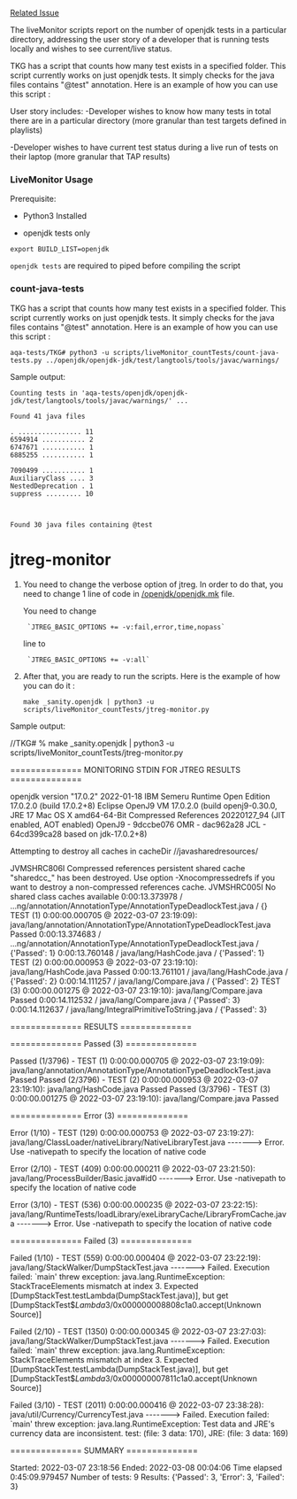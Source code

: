 [Related Issue](https://github.com/adoptium/TKG/issues/176)

The liveMonitor scripts report on the number of openjdk tests in a particular directory, addressing the user story of a developer that is running tests locally and wishes to see current/live status.

TKG has a script that counts how many test exists in a specified folder. This script currently works on just openjdk tests. It simply checks for the java files contains "@test" annotation. Here is an example of how you can use this script :



User story includes:
-Developer wishes to know how many tests in total there are in a particular directory (more granular than test targets defined in playlists)

-Developer wishes to have current test status during a live run of tests on their laptop (more granular that TAP results)

### LiveMonitor Usage

Prerequisite: 

- Python3 Installed

- openjdk tests only

`export BUILD_LIST=openjdk`

`openjdk tests` are required to piped before compiling the script



### count-java-tests
TKG has a script that counts how many test exists in a specified folder. This script currently works on just openjdk tests. It simply checks for the java files contains "@test" annotation. Here is an example of how you can use this script :

`aqa-tests/TKG# python3 -u scripts/liveMonitor_countTests/count-java-tests.py ../openjdk/openjdk-jdk/test/langtools/tools/javac/warnings/`

Sample output:

    Counting tests in 'aqa-tests/openjdk/openjdk-jdk/test/langtools/tools/javac/warnings/' ...

    Found 41 java files

    . ................ 11 
    6594914 ........... 2 
    6747671 ........... 1 
    6885255 ........... 1 

    7090499 ........... 1 
    AuxiliaryClass .... 3 
    NestedDeprecation . 1 
    suppress ......... 10 



    Found 30 java files containing @test

# jtreg-monitor
1. You need to change the verbose option of jtreg. In order to do that, you need to change 1 line of code in [/openjdk/openjdk.mk](https://github.com/adoptium/aqa-tests/blob/master/openjdk/openjdk.mk) file. 

    You need to change 

        `JTREG_BASIC_OPTIONS += -v:fail,error,time,nopass`  
    line to

        `JTREG_BASIC_OPTIONS += -v:all`

2. After that, you are ready to run the scripts. Here is the example of how you can do it : 

	`make _sanity.openjdk | python3 -u scripts/liveMonitor_countTests/jtreg-monitor.py`

Sample output:

/<localAddress>/TKG# % make _sanity.openjdk | python3 -u scripts/liveMonitor_countTests/jtreg-monitor.py

============== MONITORING STDIN FOR JTREG RESULTS ==============

openjdk version "17.0.2" 2022-01-18
IBM Semeru Runtime Open Edition 17.0.2.0 (build 17.0.2+8)
Eclipse OpenJ9 VM 17.0.2.0 (build openj9-0.30.0, JRE 17 Mac OS X amd64-64-Bit Compressed References 20220127_94 (JIT enabled, AOT enabled)
OpenJ9   - 9dccbe076
OMR      - dac962a28
JCL      - 64cd399ca28 based on jdk-17.0.2+8)

Attempting to destroy all caches in cacheDir /<localAddress>/javasharedresources/

JVMSHRC806I Compressed references persistent shared cache "sharedcc_<localAddress>" has been destroyed. Use option -Xnocompressedrefs if you want to destroy a non-compressed references cache.
JVMSHRC005I No shared class caches available
0:00:13.373978 / ...ng/annotation/AnnotationType/AnnotationTypeDeadlockTest.java / {}
TEST (1) 0:00:00.000705 @ 2022-03-07 23:19:09): java/lang/annotation/AnnotationType/AnnotationTypeDeadlockTest.java Passed
0:00:13.374683 / ...ng/annotation/AnnotationType/AnnotationTypeDeadlockTest.java / {'Passed': 1}
0:00:13.760148 / java/lang/HashCode.java / {'Passed': 1}                                        
TEST (2) 0:00:00.000953 @ 2022-03-07 23:19:10): java/lang/HashCode.java Passed
0:00:13.761101 / java/lang/HashCode.java / {'Passed': 2}
0:00:14.111257 / java/lang/Compare.java / {'Passed': 2} 
TEST (3) 0:00:00.001275 @ 2022-03-07 23:19:10): java/lang/Compare.java Passed
0:00:14.112532 / java/lang/Compare.java / {'Passed': 3}
0:00:14.112637 / java/lang/IntegralPrimitiveToString.java / {'Passed': 3}

============== RESULTS ==============


============== Passed (3) ==============

Passed (1/3796) - TEST (1) 0:00:00.000705 @ 2022-03-07 23:19:09): java/lang/annotation/AnnotationType/AnnotationTypeDeadlockTest.java Passed
Passed (2/3796) - TEST (2) 0:00:00.000953 @ 2022-03-07 23:19:10): java/lang/HashCode.java Passed
Passed (3/3796) - TEST (3) 0:00:00.001275 @ 2022-03-07 23:19:10): java/lang/Compare.java Passed

============== Error (3) ==============

Error (1/10) - TEST (129) 0:00:00.000753 @ 2022-03-07 23:19:27): java/lang/ClassLoader/nativeLibrary/NativeLibraryTest.java 
-------> Error. Use -nativepath to specify the location of native code

Error (2/10) - TEST (409) 0:00:00.000211 @ 2022-03-07 23:21:50): java/lang/ProcessBuilder/Basic.java#id0 
-------> Error. Use -nativepath to specify the location of native code

Error (3/10) - TEST (536) 0:00:00.000235 @ 2022-03-07 23:22:15): java/lang/RuntimeTests/loadLibrary/exeLibraryCache/LibraryFromCache.java 
-------> Error. Use -nativepath to specify the location of native code

============== Failed (3) ==============

Failed (1/10) - TEST (559) 0:00:00.000404 @ 2022-03-07 23:22:19): java/lang/StackWalker/DumpStackTest.java 
-------> Failed. Execution failed: `main' threw exception: java.lang.RuntimeException: StackTraceElements mismatch at index 3. Expected [DumpStackTest.testLambda(DumpStackTest.java)], but get [DumpStackTest$$Lambda$3/0x000000008808c1a0.accept(Unknown Source)]

Failed (2/10) - TEST (1350) 0:00:00.000345 @ 2022-03-07 23:27:03): java/lang/StackWalker/DumpStackTest.java 
-------> Failed. Execution failed: `main' threw exception: java.lang.RuntimeException: StackTraceElements mismatch at index 3. Expected [DumpStackTest.testLambda(DumpStackTest.java)], but get [DumpStackTest$$Lambda$3/0x000000007811c1a0.accept(Unknown Source)]

Failed (3/10) - TEST (2011) 0:00:00.000416 @ 2022-03-07 23:38:28): java/util/Currency/CurrencyTest.java 
-------> Failed. Execution failed: `main' threw exception: java.lang.RuntimeException: Test data and JRE's currency data are inconsistent. test: (file: 3 data: 170), JRE: (file: 3 data: 169)

============== SUMMARY ==============

Started: 2022-03-07 23:18:56
Ended: 2022-03-08 00:04:06
Time elapsed 0:45:09.979457
Number of tests: 9
Results: {'Passed': 3, 'Error': 3, 'Failed': 3}